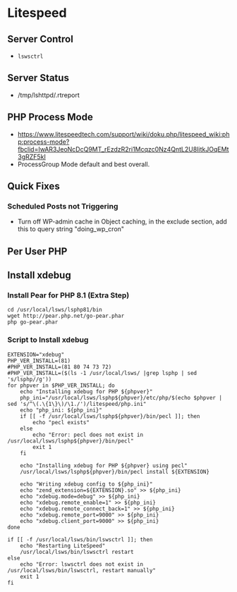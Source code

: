 # Litespeed
## Server Control
* ```lswsctrl```

## Server Status
* /tmp/lshttpd/.rtreport

## PHP Process Mode
* https://www.litespeedtech.com/support/wiki/doku.php/litespeed_wiki:php:process-mode?fbclid=IwAR3JeoNcDcQ9MT_rEzdzR2ri1Mcqzc0Nz4QntL2U8IitkJOqEMt3gRZF5kI
* ProcessGroup Mode default and best overall.

## Quick Fixes
### Scheduled Posts not Triggering
* Turn off WP-admin cache in Object caching, in the exclude section, add this to query string "doing_wp_cron"

## Per User PHP


## Install xdebug
### Install Pear for PHP 8.1 (Extra Step)
```
cd /usr/local/lsws/lsphp81/bin
wget http://pear.php.net/go-pear.phar
php go-pear.phar
```
### Script to Install xdebug
```
EXTENSION="xdebug"
PHP_VER_INSTALL=(81)
#PHP_VER_INSTALL=(81 80 74 73 72)
#PHP_VER_INSTALL=($(ls -1 /usr/local/lsws/ |grep lsphp | sed 's/lsphp//g'))
for phpver in $PHP_VER_INSTALL; do
    echo "Installing xdebug for PHP ${phpver}"
    php_ini="/usr/local/lsws/lsphp${phpver}/etc/php/$(echo $phpver | sed 's/^\(.\{1\}\)/\1./')/litespeed/php.ini"
    echo "php_ini: ${php_ini}"
    if [[ -f /usr/local/lsws/lsphp${phpver}/bin/pecl ]]; then
        echo "pecl exists"
    else
        echo "Error: pecl does not exist in /usr/local/lsws/lsphp${phpver}/bin/pecl"
        exit 1        
    fi
    
    echo "Installing xdebug for PHP ${phpver} using pecl"
    /usr/local/lsws/lsphp${phpver}/bin/pecl install ${EXTENSION}
    
    echo "Writing xdebug config to ${php_ini}"
    echo "zend_extension=${EXTENSION}.so" >> ${php_ini}
    echo "xdebug.mode=debug" >> ${php_ini}
    echo "xdebug.remote_enable=1" >> ${php_ini}
    echo "xdebug.remote_connect_back=1" >> ${php_ini}
    echo "xdebug.remote_port=9000" >> ${php_ini}
    echo "xdebug.client_port=9000" >> ${php_ini}
done

if [[ -f /usr/local/lsws/bin/lswsctrl ]]; then
    echo "Restarting LiteSpeed"
    /usr/local/lsws/bin/lswsctrl restart
else
    echo "Error: lswsctrl does not exist in /usr/local/lsws/bin/lswsctrl, restart manually"
    exit 1
fi
```